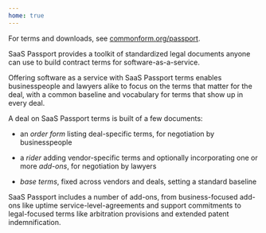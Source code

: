 ```yaml
---
home: true
---
```


For terms and downloads, see [commonform.org/passport](https://commonform.org/passport).

SaaS Passport provides a toolkit of standardized legal documents anyone can use to build contract terms for software-as-a-service.

Offering software as a service with SaaS Passport terms enables businesspeople and lawyers alike to focus on the terms that matter for the deal, with a common baseline and vocabulary for terms that show up in every deal.

A deal on SaaS Passport terms is built of a few documents:

-  an <dfn>order form</dfn> listing deal-specific terms, for negotiation by businesspeople

-  a <dfn>rider</dfn> adding vendor-specific terms and optionally incorporating one or more <dfn>add-ons</dfn>, for negotiation by lawyers

-  <dfn>base terms</dfn>, fixed across vendors and deals, setting a standard baseline

SaaS Passport includes a number of add-ons, from business-focused add-ons like uptime service-level-agreements and support commitments to legal-focused terms like arbitration provisions and extended patent indemnification.
